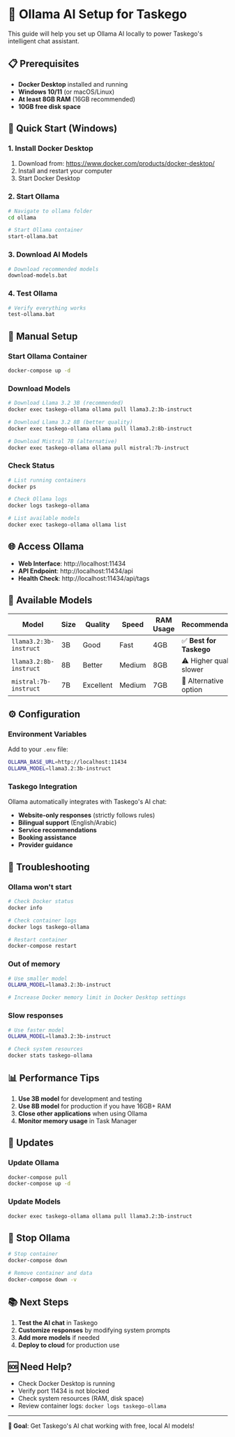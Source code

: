 # 🚀 Ollama AI Setup for Taskego

This guide will help you set up Ollama AI locally to power Taskego's intelligent chat assistant.

## 📋 Prerequisites

- **Docker Desktop** installed and running
- **Windows 10/11** (or macOS/Linux)
- **At least 8GB RAM** (16GB recommended)
- **10GB free disk space**

## 🐳 Quick Start (Windows)

### 1. Install Docker Desktop
1. Download from: https://www.docker.com/products/docker-desktop/
2. Install and restart your computer
3. Start Docker Desktop

### 2. Start Ollama
```bash
# Navigate to ollama folder
cd ollama

# Start Ollama container
start-ollama.bat
```

### 3. Download AI Models
```bash
# Download recommended models
download-models.bat
```

### 4. Test Ollama
```bash
# Verify everything works
test-ollama.bat
```

## 🔧 Manual Setup

### Start Ollama Container
```bash
docker-compose up -d
```

### Download Models
```bash
# Download Llama 3.2 3B (recommended)
docker exec taskego-ollama ollama pull llama3.2:3b-instruct

# Download Llama 3.2 8B (better quality)
docker exec taskego-ollama ollama pull llama3.2:8b-instruct

# Download Mistral 7B (alternative)
docker exec taskego-ollama ollama pull mistral:7b-instruct
```

### Check Status
```bash
# List running containers
docker ps

# Check Ollama logs
docker logs taskego-ollama

# List available models
docker exec taskego-ollama ollama list
```

## 🌐 Access Ollama

- **Web Interface**: http://localhost:11434
- **API Endpoint**: http://localhost:11434/api
- **Health Check**: http://localhost:11434/api/tags

## 🤖 Available Models

| Model | Size | Quality | Speed | RAM Usage | Recommendation |
|-------|------|---------|-------|-----------|----------------|
| `llama3.2:3b-instruct` | 3B | Good | Fast | 4GB | ✅ **Best for Taskego** |
| `llama3.2:8b-instruct` | 8B | Better | Medium | 8GB | ⚠️ Higher quality, slower |
| `mistral:7b-instruct` | 7B | Excellent | Medium | 7GB | 🔄 Alternative option |

## ⚙️ Configuration

### Environment Variables
Add to your `.env` file:
```bash
OLLAMA_BASE_URL=http://localhost:11434
OLLAMA_MODEL=llama3.2:3b-instruct
```

### Taskego Integration
Ollama automatically integrates with Taskego's AI chat:
- **Website-only responses** (strictly follows rules)
- **Bilingual support** (English/Arabic)
- **Service recommendations**
- **Booking assistance**
- **Provider guidance**

## 🚨 Troubleshooting

### Ollama won't start
```bash
# Check Docker status
docker info

# Check container logs
docker logs taskego-ollama

# Restart container
docker-compose restart
```

### Out of memory
```bash
# Use smaller model
OLLAMA_MODEL=llama3.2:3b-instruct

# Increase Docker memory limit in Docker Desktop settings
```

### Slow responses
```bash
# Use faster model
OLLAMA_MODEL=llama3.2:3b-instruct

# Check system resources
docker stats taskego-ollama
```

## 📊 Performance Tips

1. **Use 3B model** for development and testing
2. **Use 8B model** for production if you have 16GB+ RAM
3. **Close other applications** when using Ollama
4. **Monitor memory usage** in Task Manager

## 🔄 Updates

### Update Ollama
```bash
docker-compose pull
docker-compose up -d
```

### Update Models
```bash
docker exec taskego-ollama ollama pull llama3.2:3b-instruct
```

## 🛑 Stop Ollama

```bash
# Stop container
docker-compose down

# Remove container and data
docker-compose down -v
```

## 📚 Next Steps

1. **Test the AI chat** in Taskego
2. **Customize responses** by modifying system prompts
3. **Add more models** if needed
4. **Deploy to cloud** for production use

## 🆘 Need Help?

- Check Docker Desktop is running
- Verify port 11434 is not blocked
- Check system resources (RAM, disk space)
- Review container logs: `docker logs taskego-ollama`

---

**🎯 Goal**: Get Taskego's AI chat working with free, local AI models!
